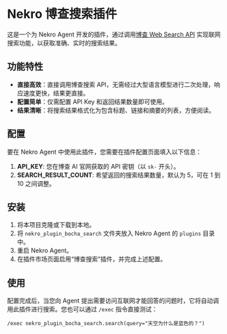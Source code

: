 # Nekro 博查搜索插件

这是一个为 Nekro Agent 开发的插件，通过调用[博查 Web Search API](https://www.bochaai.com/) 实现联网搜索功能，以获取准确、实时的搜索结果。

## 功能特性

- **直接高效**：直接调用博查搜索 API，无需经过大型语言模型进行二次处理，响应速度更快，结果更直接。
- **配置简单**：仅需配置 API Key 和返回结果数量即可使用。
- **结果清晰**：将搜索结果格式化为包含标题、链接和摘要的列表，方便阅读。

## 配置

要在 Nekro Agent 中使用此插件，您需要在插件配置页面填入以下信息：

1.  **API_KEY**: 您在博查 AI 官网获取的 API 密钥（以 `sk-` 开头）。
2.  **SEARCH_RESULT_COUNT**: 希望返回的搜索结果数量，默认为 5，可在 1 到 10 之间调整。

## 安装

1.  将本项目克隆或下载到本地。
2.  将 `nekro_plugin_bocha_search` 文件夹放入 Nekro Agent 的 `plugins` 目录中。
3.  重启 Nekro Agent。
4.  在插件市场页面启用“博查搜索”插件，并完成上述配置。

## 使用

配置完成后，当您向 Agent 提出需要访问互联网才能回答的问题时，它将自动调用此插件进行搜索。您也可以通过 `/exec` 指令直接测试：

```
/exec nekro_plugin_bocha_search.search(query="天空为什么是蓝色的？")
```